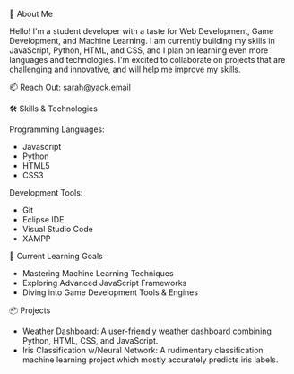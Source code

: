 🌟 About Me

Hello! I'm a student developer with a taste for Web Development, Game Development, and Machine Learning.
I am currently building my skills in JavaScript, Python, HTML, and CSS, and I plan on learning even more languages and technologies.
I'm excited to collaborate on projects that are challenging and innovative, and will help me improve my skills.

📫 Reach Out: sarah@yack.email

🛠️ Skills & Technologies

Programming Languages:
  <ul><li>Javascript</li>
  <li>Python</li>
  <li>HTML5</li>
  <li>CSS3</li></ul>
Development Tools:
  <ul><li>Git</li>
  <li>Eclipse IDE</li>
  <li>Visual Studio Code</li>
  <li>XAMPP</li></ul>

🌱 Current Learning Goals

<ul><li>Mastering Machine Learning Techniques</li>
    <li>Exploring Advanced JavaScript Frameworks</li>
    <li>Diving into Game Development Tools & Engines</li></ul>
📦 Projects

<ul><li>Weather Dashboard: A user-friendly weather dashboard combining Python, HTML, CSS, and JavaScript.</li>
<li>Iris Classification w/Neural Network: A rudimentary classification machine learning project which mostly accurately predicts iris labels. </li></ul>
<!---
sarahyack/sarahyack is a ✨ special ✨ repository because its `README.md` (this file) appears on your GitHub profile.
You can click the Preview link to take a look at your changes.
--->
